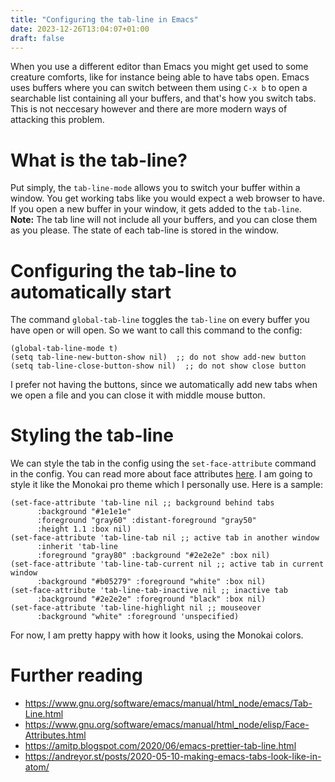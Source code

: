 ```yaml
---
title: "Configuring the tab-line in Emacs"
date: 2023-12-26T13:04:07+01:00
draft: false
---
```


When you use a different editor than Emacs you might get used to some creature comforts, like for instance being able to have tabs open. Emacs uses buffers where you can switch between them using `C-x b` to open a searchable list containing all your buffers, and that's how you switch tabs. This is not neccesary however and there are more modern ways of attacking this problem.

# What is the tab-line?
Put simply, the `tab-line-mode` allows you to switch your buffer within a window. You get working tabs like you would expect a web browser to have. If you open a new buffer in your window, it gets added to the `tab-line`. **Note:** The tab line will not include all your buffers, and you can close them as you please. The state of each tab-line is stored in the window.

# Configuring the tab-line to automatically start
The command `global-tab-line` toggles the `tab-line` on every buffer you have open or will open. So we want to call this command to the config:
```elisp
(global-tab-line-mode t)
(setq tab-line-new-button-show nil)  ;; do not show add-new button
(setq tab-line-close-button-show nil)  ;; do not show close button
```

I prefer not having the buttons, since we automatically add new tabs when we open a file and you can close it with middle mouse button.

# Styling the tab-line
We can style the tab in the config using the `set-face-attribute` command in the config. You can read more about face attributes [here](https://www.gnu.org/software/emacs/manual/html_node/elisp/Face-Attributes.html). I am going to style it like the Monokai pro theme which I personally use. Here is a sample:

```elisp
(set-face-attribute 'tab-line nil ;; background behind tabs
      :background "#1e1e1e"
      :foreground "gray60" :distant-foreground "gray50"
      :height 1.1 :box nil)
(set-face-attribute 'tab-line-tab nil ;; active tab in another window
      :inherit 'tab-line
      :foreground "gray80" :background "#2e2e2e" :box nil)
(set-face-attribute 'tab-line-tab-current nil ;; active tab in current window
      :background "#b05279" :foreground "white" :box nil)
(set-face-attribute 'tab-line-tab-inactive nil ;; inactive tab
      :background "#2e2e2e" :foreground "black" :box nil)
(set-face-attribute 'tab-line-highlight nil ;; mouseover
      :background "white" :foreground 'unspecified)
```

For now, I am pretty happy with how it looks, using the Monokai colors.

# Further reading
- https://www.gnu.org/software/emacs/manual/html_node/emacs/Tab-Line.html
- https://www.gnu.org/software/emacs/manual/html_node/elisp/Face-Attributes.html
- https://amitp.blogspot.com/2020/06/emacs-prettier-tab-line.html
- https://andreyor.st/posts/2020-05-10-making-emacs-tabs-look-like-in-atom/